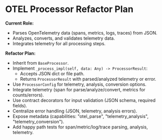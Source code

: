 # OTEL Processor Refactor Plan

**Current Role:**
- Parses OpenTelemetry data (spans, metrics, logs, traces) from JSON.
- Analyzes, converts, and validates telemetry data.
- Integrates telemetry for all processing steps.

**Refactor Plan:**
- Inherit from `BaseProcessor`.
- Implement `_process_impl(self, data: Any) -> ProcessorResult`:
  - Accepts JSON dict or file path.
  - Returns `ProcessorResult` with parsed/analyzed telemetry or error.
- Use `ProcessorConfig` for telemetry, analysis, conversion options.
- Integrate telemetry (span for parse/analyze/convert, metrics for counts/errors).
- Use contract decorators for input validation (JSON schema, required fields).
- Centralize error handling (JSON, telemetry, analysis errors).
- Expose metadata (capabilities: "otel_parse", "telemetry_analysis", "telemetry_conversion").
- Add happy path tests for span/metric/log/trace parsing, analysis, telemetry. 